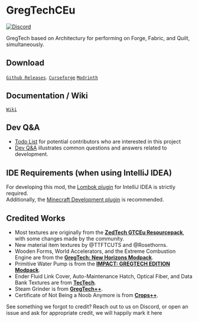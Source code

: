 # GregTechCEu

<a title="Join us on Discord!" href="https://discord.gg/bWSWuYvURP"><img src="https://img.shields.io/discord/701354865217110096?label=GTCEu%20Discord&amp;logo=Discord&amp;style=?flat" alt="Discord"/></a>

GregTech based on Architectury for performing on Forge, Fabric, and Quilt, simultaneously.


## Download
[`Github Releases`](https://github.com/GregTechCEu/GregTechCEu-1.19/releases).
[`Curseforge`](https://www.curseforge.com/minecraft/mc-mods/gregtechceu-modern/files)
[`Modrinth`](https://modrinth.com/mod/gregtechceu-modern)


## Documentation / Wiki
[`Wiki`](https://gregtechceu.github.io/gtceu-modern-docs/)


## Dev Q&A
* [Todo List](https://github.com/GregTechCEu/GregTechCEu-1.19/issues/125) for potential contributors who are interested in this project
* [Dev Q&A](https://github.com/GregTechCEu/GregTechCEu-1.19/wiki/Dev-Q&A) illustrates common questions and answers related to development.


## IDE Requirements (when using IntelliJ IDEA)

For developing this mod, the [Lombok plugin](https://plugins.jetbrains.com/plugin/6317-lombok) for IntelliJ IDEA is strictly required.  
Additionally, the [Minecraft Development plugin](https://plugins.jetbrains.com/plugin/8327-minecraft-development) is recommended.


## Credited Works
- Most textures are originally from the **[ZedTech GTCEu Resourcepack](https://github.com/brachy84/zedtech-ceu)**, with some changes made by the community.
- New material item textures by @TTFTCUTS and @Rosethorns.
- Wooden Forms, World Accelerators, and the Extreme Combustion Engine are from the **[GregTech: New Horizons Modpack](https://www.curseforge.com/minecraft/modpacks/gt-new-horizons)**.
- Primitive Water Pump is from the **[IMPACT: GREGTECH EDITION Modpack](https://gtimpact.space/)**.
- Ender Fluid Link Cover, Auto-Maintenance Hatch, Optical Fiber, and Data Bank Textures are from **[TecTech](https://github.com/Technus/TecTech)**.
- Steam Grinder is from **[GregTech++](https://www.curseforge.com/minecraft/mc-mods/gregtech-gt-gtplusplus)**.
- Certificate of Not Being a Noob Anymore is from **[Crops++](https://www.curseforge.com/minecraft/mc-mods/berries)**.

See something we forgot to credit? Reach out to us on Discord, or open an issue and ask for appropriate credit, we will happily mark it here
